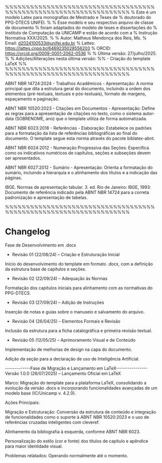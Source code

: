 %%%%%%%%%%%%%%%%%%%%%%%%%%%%%%%%%%%%%%%%%%%%%%%%%%%%%%%%%%%%%%%%%%
% Este é um modelo Latex para monografias de Mestrado e Teses de 
% doutorado do PPG-DTECS UNIFEI.
%
% Esse modelo e seu respectivo arquivo de classe de documento 
% foram adaptados do modelo de teses e dissertações do 
% Instituto de Computação da UNICAMP e estão de acordo com a 
% Instrução Normativa XXX/2025.
%
% Autor: Matheus Mendonça dos Reis, Ms.
% Email:     d2024100533@unifei.edu.br
% Lattes:    https://lattes.cnpq.br/6469235028556203
% ORCID:     https://orcid.org/0009-0001-2062-0536
% 
% Última versão: 27/julho/2025.
%
% Adições/Alterações nesta última versão:
%% - Criação do template LaTeX
%%
%%%%%%%%%%%%%%%%%%%%%%%%%%%%%%%%%%%%%%%%%%%%%%%%%%%%%%%%%%%%%%%%%%

ABNT NBR 14724:2024 - Trabalhos Acadêmicos - Apresentação: A norma principal que dita a estrutura geral do documento, incluindo a ordem dos elementos (pré-textuais, textuais e pós-textuais), formato de margens, espaçamento e paginação.

ABNT NBR 10520:2023 - Citações em Documentos - Apresentação: Define as regras para a apresentação de citações no texto, como o sistema autor-data (SOBRENOME, ano) que o template utiliza de forma automatizada.

ABNT NBR 6023:2018 - Referências - Elaboração: Estabelece os padrões para a formatação da lista de referências bibliográficas ao final do documento. O template segue esta norma através do pacote biblatex-abnt.

ABNT NBR 6024:2012 - Numeração Progressiva das Seções: Especifica como os indicativos numéricos de capítulos, seções e subseções devem ser apresentados.

ABNT NBR 6027:2012 - Sumário - Apresentação: Orienta a formatação do sumário, incluindo a hierarquia e o alinhamento dos títulos e a indicação das páginas.

IBGE. Normas de apresentação tabular. 3. ed. Rio de Janeiro: IBGE, 1993: Documento de referência indicado pela ABNT NBR 14724 para a correta padronização e apresentação de tabelas.

%%%%%%%%%%%%%%%%%%%%%%%%%%%%%%%%%%%%%%%%%%%%%%%%%%%%%%%%%%%%%%%%%%

# Changelog

Fase de Desenvolvimento em .docx
- Revisão 01 (22/08/24) – Criação e Estruturação Inicial

Início do desenvolvimento do template em formato .docx, com a definição da estrutura base de capítulos e seções.

- Revisão 02 (22/09/24) – Adequação às Normas

Formatação dos capítulos iniciais para alinhamento com as normativas do PPG-DTECS.

- Revisão 03 (27/09/24) – Adição de Instruções

Inserção de notas e guias sobre o manuseio e salvamento do arquivo.

- Revisão 04 (26/04/25) – Elementos Formais e Revisão

Inclusão da estrutura para a ficha catalográfica e primeira revisão textual.

- Revisão 05 (12/05/25) – Aprimoramento Visual e de Conteúdo

Implementação de melhorias de design na capa do documento.

Adição da seção para a declaração de uso de Inteligência Artificial.

-------------Fase de Migração e Lançamento em LaTeX----------------
Versão 1.0.0 (26/07/2025) – Lançamento Oficial em LaTeX

Marco: Migração do template para a plataforma LaTeX, consolidando a evolução da versão .docx e incorporando funcionalidades avançadas de um modelo base (IC/Unicamp v. 4.2.0).

Ações Principais:

Migração e Estruturação: Conversão da estrutura de conteúdo e integração de funcionalidades como o suporte à ABNT NBR 10520:2023 e o uso de referências cruzadas inteligentes com cleveref.

Alinhamento da bibliografia à esquerda, conforme ABNT NBR 6023.

Personalização do estilo (cor e fonte) dos títulos de capítulo e apêndice para maior identidade visual.

Problemas relatados:
Operando normalmente até o momento.